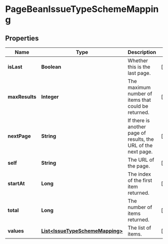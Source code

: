 # PageBeanIssueTypeSchemeMapping

## Properties
Name | Type | Description | Notes
------------ | ------------- | ------------- | -------------
**isLast** | **Boolean** | Whether this is the last page. |  [optional]
**maxResults** | **Integer** | The maximum number of items that could be returned. |  [optional]
**nextPage** | **String** | If there is another page of results, the URL of the next page. |  [optional]
**self** | **String** | The URL of the page. |  [optional]
**startAt** | **Long** | The index of the first item returned. |  [optional]
**total** | **Long** | The number of items returned. |  [optional]
**values** | [**List&lt;IssueTypeSchemeMapping&gt;**](IssueTypeSchemeMapping.md) | The list of items. |  [optional]
